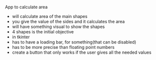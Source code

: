 



App to calculate area
- will calculate area of the main shapes
- you give the value of the sides and it calculates the area
- will have something visual to show the shapes
- 4 shapes is the initial objective
- in tkinter
- has to have a loading bar, for something(that can be disabled)
- has to be more precise than floating point numbers
- create a button that only works if the user gives all the needed values
